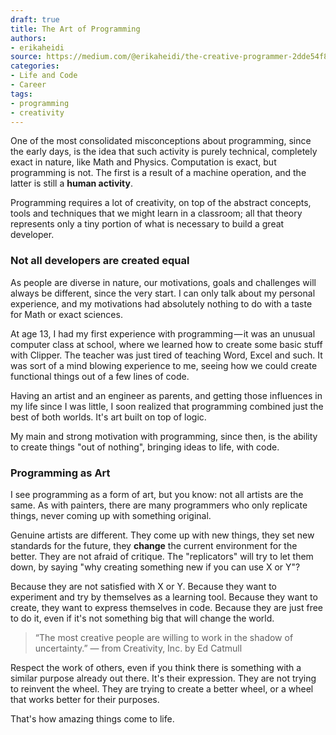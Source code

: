 ```yaml
---
draft: true
title: The Art of Programming
authors:
- erikaheidi
source: https://medium.com/@erikaheidi/the-creative-programmer-2dde54f83e3a
categories:
- Life and Code
- Career
tags:
- programming
- creativity
---
```


One of the most consolidated misconceptions about programming, since the early days, is the idea that such activity is purely technical, completely exact in nature, like Math and Physics. Computation is exact, but programming is not. The first is a result of a machine operation, and the latter is still a **human activity**.

Programming requires a lot of creativity, on top of the abstract concepts, tools and techniques that we might learn in a classroom; all that theory represents only a tiny portion of what is necessary to build a great developer.


### Not all developers are created equal
As people are diverse in nature, our motivations, goals and challenges will always be different, since the very start. I can only talk about my personal experience, and my motivations had absolutely nothing to do with a taste for Math or exact sciences.

At age 13, I had my first experience with programming — it was an unusual computer class at school, where we learned how to create some basic stuff with Clipper. The teacher was just tired of teaching Word, Excel and such. It was sort of a mind blowing experience to me, seeing how we could create functional things out of a few lines of code.

Having an artist and an engineer as parents, and getting those influences in my life since I was little, I soon realized that programming combined just the best of both worlds. It's art built on top of logic.

My main and strong motivation with programming, since then, is the ability to create things "out of nothing", bringing ideas to life, with code.

### Programming as Art
I see programming as a form of art, but you know: not all artists are the same. As with painters, there are many programmers who only replicate things, never coming up with something original.

Genuine artists are different. They come up with new things, they set new standards for the future, they **change** the current environment for the better. They are not afraid of critique. The "replicators" will try to let them down, by saying "why creating something new if you can use X or Y"?

Because they are not satisfied with X or Y. Because they want to experiment and try by themselves as a learning tool. Because they want to create, they want to express themselves in code. Because they are just free to do it, even if it's not something big that will change the world.

> “The most creative people are willing to work in the shadow of uncertainty.” — from Creativity, Inc. by Ed Catmull

Respect the work of others, even if you think there is something with a similar purpose already out there. It's their expression. They are not trying to reinvent the wheel. They are trying to create a better wheel, or a wheel that works better for their purposes.

That's how amazing things come to life.
